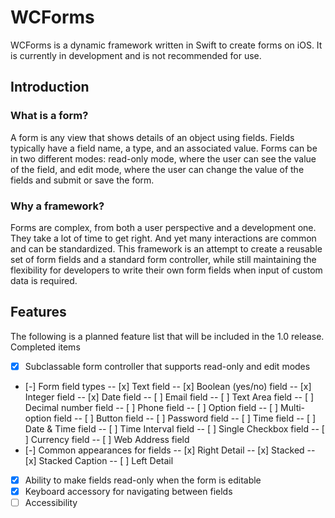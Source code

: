 # WCForms
WCForms is a dynamic framework written in Swift to create forms on iOS. It is currently in development and is not recommended for use.

## Introduction

### What is a form?
A form is any view that shows details of an object using fields. Fields typically have a field name, a type, and an associated value. Forms can be in two different modes: read-only mode, where the user can see the value of the field, and edit mode, where the user can change the value of the fields and submit or save the form.

### Why a framework?
Forms are complex, from both a user perspective and a development one. They take a lot of time to get right. And yet many interactions are common and can be standardized. This framework is an attempt to create a reusable set of form fields and a standard form controller, while still maintaining the flexibility for developers to write their own form fields when input of custom data is required.

## Features

The following is a planned feature list that will be included in the 1.0 release. Completed items 

- [x] Subclassable form controller that supports read-only and edit modes
- [-] Form field types
-- [x] Text field
-- [x] Boolean (yes/no) field
-- [x] Integer field
-- [x] Date field
-- [ ] Email field
-- [ ] Text Area field
-- [ ] Decimal number field
-- [ ] Phone field
-- [ ] Option field
-- [ ] Multi-option field
-- [ ] Button field
-- [ ] Password field
-- [ ] Time field
-- [ ] Date & Time field
-- [ ] Time Interval field
-- [ ] Single Checkbox field
-- [ ] Currency field
-- [ ] Web Address field
- [-] Common appearances for fields
-- [x] Right Detail
-- [x] Stacked
-- [x] Stacked Caption
-- [ ] Left Detail
- [x] Ability to make fields read-only when the form is editable
- [x] Keyboard accessory for navigating between fields
- [ ] Accessibility
